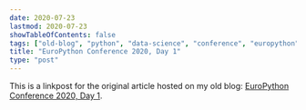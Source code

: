 ```yaml
---
date: 2020-07-23
lastmod: 2020-07-23
showTableOfContents: false
tags: ["old-blog", "python", "data-science", "conference", "europython"]
title: "EuroPython Conference 2020, Day 1"
type: "post"
---
```


This is a linkpost for the original article hosted on my old blog: [EuroPython Conference 2020, Day 1](https://lovkush-a.github.io/python/data%20science/conference/2020/07/23/europython1.html). 